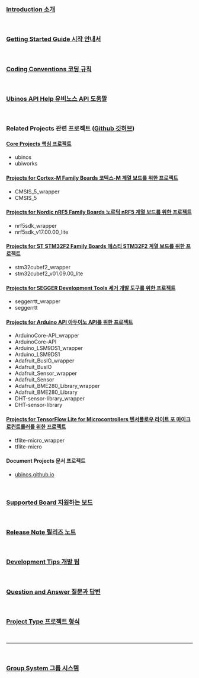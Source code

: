 ### [Introduction 소개](https://sonamu.atlassian.net/wiki/spaces/PUBL/pages/77463585/Introduction?atlOrigin=eyJpIjoiZWI1MDgxYjVjY2Y3NGI5YWIyMGRmNGYxNTJhODY0YTEiLCJwIjoiYyJ9)

<br/>

### [Getting Started Guide 시작 안내서](https://sonamu.atlassian.net/wiki/spaces/PUBL/pages/77561861/Getting+Started+Guide?atlOrigin=eyJpIjoiYjAxZmVlZGVkNjkyNDMzMGJkNzJjYmZkY2I0YTJmMWIiLCJwIjoiYyJ9)

<br/>

### [Coding Conventions 코딩 규칙](https://sonamu.atlassian.net/wiki/spaces/PUBL/pages/78905345/Coding+Conventions?atlOrigin=eyJpIjoiNzA4YjM1ZmYyODAzNGFmYjgyZjY5MjU4YTNiYjU1YjIiLCJwIjoiYyJ9)

<br/>

### [Ubinos API Help 유비노스 API 도움말](api/ubinos/html)

<br/>

### Related Projects 관련 프로젝트 ([Github 깃허브](https://github.com/ubinos))

#### [Core Projects 핵심 프로젝트](https://sonamu.atlassian.net/wiki/spaces/PUBL/pages/90374145/Core+Projects?atlOrigin=eyJpIjoiNjc2M2M5ZGUwOWU4NDg3MWI3NzIzNGNjMDYzZWUwYjAiLCJwIjoiYyJ9)

* ubinos
* ubiworks

#### [Projects for Cortex-M Family Boards 코텍스-M 계열 보드를 위한 프로젝트](https://sonamu.atlassian.net/l/c/HXYw7g8w)

* CMSIS_5_wrapper
* CMSIS_5

#### [Projects for Nordic nRF5 Family Boards 노르딕 nRF5 계열 보드를 위한 프로젝트](https://sonamu.atlassian.net/wiki/spaces/PUBL/pages/89719034/Projects+for+Nordic+nRF5+Family+Boards?atlOrigin=eyJpIjoiOGE5ODFhZmVlYzNlNGJiNWEwMDRjNmJhYzM4ZmY4NzQiLCJwIjoiYyJ9)

* nrf5sdk_wrapper
* nrf5sdk_v17.00.00_lite

#### [Projects for ST STM32F2 Family Boards 에스티 STM32F2 계열 보드를 위한 프로젝트](https://sonamu.atlassian.net/wiki/spaces/PUBL/pages/114032664/Projects+for+ST+STM32F2+Family+Boards?atlOrigin=eyJpIjoiNjg5MGFmMjlkMjZkNDk3NWE3MWFiN2JjMzU1NTg0NjkiLCJwIjoiYyJ9)

* stm32cubef2_wrapper
* stm32cubef2_v01.09.00_lite

#### [Projects for SEGGER Development Tools 세거 개발 도구를 위한 프로젝트](https://sonamu.atlassian.net/l/c/orG7PAha)

* seggerrtt_wrapper
* seggerrtt

#### [Projects for Arduino API 아두이노 API를 위한 프로젝트](https://sonamu.atlassian.net/l/c/nHSWydmb)

* ArduinoCore-API_wrapper
* ArduinoCore-API
* Arduino_LSM9DS1_wrapper
* Arduino_LSM9DS1
* Adafruit_BusIO_wrapper
* Adafruit_BusIO
* Adafruit_Sensor_wrapper
* Adafruit_Sensor
* Adafruit_BME280_Library_wrapper
* Adafruit_BME280_Library
* DHT-sensor-library_wrapper
* DHT-sensor-library

#### [Projects for TensorFlow Lite for Microcontrollers 텐서플로우 라이트 포 마이크로컨트롤러를 위한 프로젝트](https://sonamu.atlassian.net/l/c/308F8d3o)

* tflite-micro_wrapper
* tflite-micro

#### Document Projects 문서 프로젝트

* [ubinos.github.io](https://github.com/ubinos/ubinos.github.io)

<!-- #### [Project Type Example Projects 프로젝트 형식 예제 프로젝트](https://sonamu.atlassian.net/wiki/spaces/PUBL/pages/90833097/Project+Type+Example+Projects?atlOrigin=eyJpIjoiMTUyMzBhZGU0MzUzNGI2YzlmY2UyNzRhZTRmMzA3MTQiLCJwIjoiYyJ9)

* exprjlib
* exprjapp
* exprjlibapp
* exprjworks
* exprjappworks -->

<br/>

### [Supported Board 지원하는 보드](https://sonamu.atlassian.net/wiki/spaces/PUBL/pages/79593912/Supported+Board?atlOrigin=eyJpIjoiZjFiYTIxZWM4OWI0NGUxOGJhNjVkMzYyODA5N2FjMmMiLCJwIjoiYyJ9)

<br/>

### [Release Note 릴리즈 노트](https://sonamu.atlassian.net/wiki/spaces/PUBL/pages/95092761/Release+Note?atlOrigin=eyJpIjoiMTZiYjRmOGY0ZmFiNGJkZWI0NDEyYTQ2OTg0NTllODAiLCJwIjoiYyJ9)

<br/>

### [Development Tips 개발 팁](https://sonamu.atlassian.net/l/c/3H7s1HEp)

<br/>

### [Question and Answer 질문과 답변](https://github.com/ubinos/question_and_answer/issues?q=)

<br/>

### [Project Type 프로젝트 형식](https://sonamu.atlassian.net/wiki/spaces/PUBL/pages/90767425/Project+Type?atlOrigin=eyJpIjoiOWI5ZDk1NTZkMzZhNDI3ZmE4ZmI0ZjViMTBlYjJkMGQiLCJwIjoiYyJ9)

<br/>

---

<br/>

### [Group System 그룹 시스템](https://sonamu.atlassian.net/l/c/Q2zd0Bdg)

<br/>


